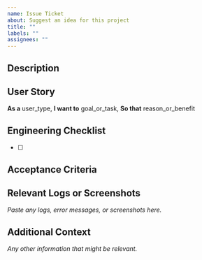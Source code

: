 ```yaml
---
name: Issue Ticket
about: Suggest an idea for this project
title: ""
labels: ""
assignees: ""
---
```


<!-- ISSUE TEMPLATE -->

## Description

<!-- _A clear and concise description of the issue._ -->

## User Story

**As a** user_type,
**I want to** goal_or_task,
**So that** reason_or_benefit

## Engineering Checklist

- [ ]

## Acceptance Criteria

## Relevant Logs or Screenshots

_Paste any logs, error messages, or screenshots here._

## Additional Context

_Any other information that might be relevant._
